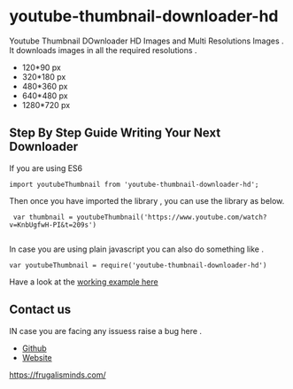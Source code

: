 # youtube-thumbnail-downloader-hd
Youtube Thumbnail DOwnloader HD Images and Multi Resolutions Images . 
It downloads images in all the required resolutions .
- 120*90 px
- 320*180 px
- 480*360 px
- 640*480 px
- 1280*720 px

## Step By Step Guide Writing Your Next Downloader 
If you are using ES6 

```
import youtubeThumbnail from 'youtube-thumbnail-downloader-hd';

```
 
Then once you have imported the library , you can use the library as below.
```
 var thumbnail = youtubeThumbnail('https://www.youtube.com/watch?v=KnbUgfwH-PI&t=209s')
 
```

In case you are using plain javascript you can also do something like .
```
var youtubeThumbnail = require('youtube-thumbnail-downloader-hd')
```

Have a look at the [working example here](https://thelinuxterminal.com/youtube-thumbnail-downloader)

## Contact us 
IN case you are facing any issuess raise a bug here . 
- [Github](https://github.com/Sanjay007/youtube-thumbnail-downloader-hd/issues)
- [Website](https://frugalisminds.com) 

https://frugalisminds.com/

